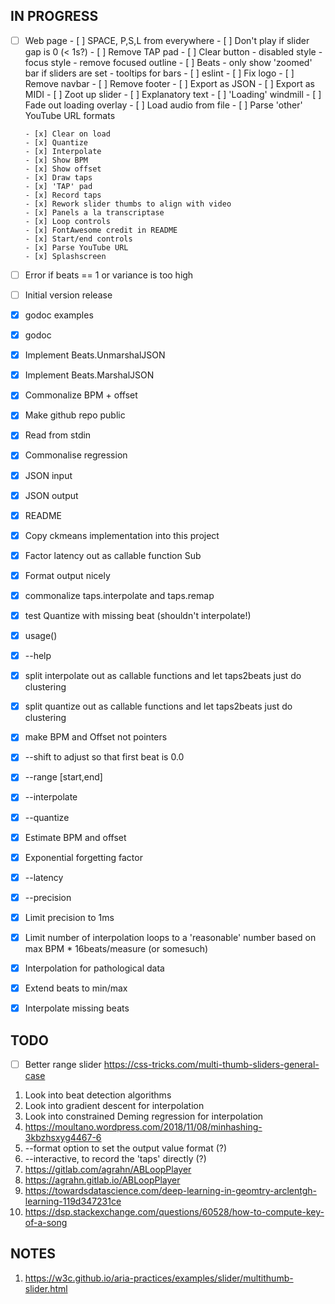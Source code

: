 ## IN PROGRESS

- [ ] Web page
      - [ ] SPACE, P,S,L from everywhere
      - [ ] Don't play if slider gap is 0 (< 1s?)
      - [ ] Remove TAP pad
      - [ ] Clear button
            - disabled style
            - focus style
            - remove focused outline
      - [ ] Beats
            - only show 'zoomed' bar if sliders are set
            - tooltips for bars
      - [ ] eslint
      - [ ] Fix logo
      - [ ] Remove navbar
      - [ ] Remove footer
      - [ ] Export as JSON
      - [ ] Export as MIDI
      - [ ] Zoot up slider
      - [ ] Explanatory text
      - [ ] 'Loading' windmill
      - [ ] Fade out loading overlay
      - [ ] Load audio from file
      - [ ] Parse 'other' YouTube URL formats

      - [x] Clear on load
      - [x] Quantize
      - [x] Interpolate
      - [x] Show BPM
      - [x] Show offset
      - [x] Draw taps
      - [x] 'TAP' pad
      - [x] Record taps
      - [x] Rework slider thumbs to align with video
      - [x] Panels a la transcriptase
      - [x] Loop controls
      - [x] FontAwesome credit in README
      - [x] Start/end controls
      - [x] Parse YouTube URL
      - [x] Splashscreen

- [ ] Error if beats == 1 or variance is too high
- [ ] Initial version release

- [x] godoc examples
- [x] godoc
- [x] Implement Beats.UnmarshalJSON
- [x] Implement Beats.MarshalJSON
- [x] Commonalize BPM + offset
- [x] Make github repo public
- [x] Read from stdin
- [x] Commonalise regression
- [x] JSON input
- [x] JSON output
- [x] README
- [x] Copy ckmeans implementation into this project
- [x] Factor latency out as callable function Sub
- [x] Format output nicely
- [x] commonalize taps.interpolate and taps.remap
- [x] test Quantize with missing beat (shouldn't interpolate!)
- [x] usage()
- [x] --help
- [x] split interpolate out as callable functions and let taps2beats just do clustering
- [x] split quantize out as callable functions and let taps2beats just do clustering
- [x] make BPM and Offset not pointers
- [x] --shift to adjust so that first beat is 0.0
- [x] --range [start,end]
- [x] --interpolate
- [x] --quantize
- [x] Estimate BPM and offset
- [x] Exponential forgetting factor
- [x] --latency
- [x] --precision
- [x] Limit precision to 1ms
- [x] Limit number of interpolation loops to a 'reasonable' number based on max BPM * 16beats/measure (or somesuch)
- [x] Interpolation for pathological data
- [x] Extend beats to min/max
- [x] Interpolate missing beats

## TODO

- [ ] Better range slider
      https://css-tricks.com/multi-thumb-sliders-general-case

1. Look into beat detection algorithms
2. Look into gradient descent for interpolation
3. Look into constrained Deming regression for interpolation
3. https://moultano.wordpress.com/2018/11/08/minhashing-3kbzhsxyg4467-6
4. --format option to set the output value format (?)
5. --interactive, to record the 'taps' directly (?)
6. https://gitlab.com/agrahn/ABLoopPlayer
7. https://agrahn.gitlab.io/ABLoopPlayer
8. https://towardsdatascience.com/deep-learning-in-geomtry-arclentgh-learning-119d347231ce
9. https://dsp.stackexchange.com/questions/60528/how-to-compute-key-of-a-song

## NOTES

1. https://w3c.github.io/aria-practices/examples/slider/multithumb-slider.html


